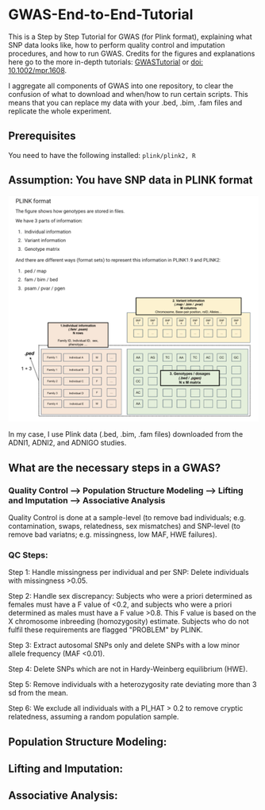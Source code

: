 # GWAS-End-to-End-Tutorial
This is a Step by Step Tutorial for GWAS (for Plink format), explaining what SNP data looks like, how to perform quality control and imputation procedures, and how to run GWAS.
Credits for the figures and explanations here go to the more in-depth tutorials: [GWASTutorial](https://cloufield.github.io/GWASTutorial) or [doi: 10.1002/mpr.1608](https://pmc.ncbi.nlm.nih.gov/articles/PMC6001694/). 

I aggregate all components of GWAS into one repository, to clear the confusion of what to download and when/how to run certain scripts. This means that you can replace my data with your .bed, .bim, .fam files and replicate the whole experiment. 

## Prerequisites
You need to have the following installed: ```plink/plink2, R ```

## Assumption: You have SNP data in PLINK format
<img src="https://github.com/kimtae55/GWAS-End-to-End-Tutorial/blob/main/figs/plink.png" width="600">

In my case, I use Plink data (.bed, .bim, .fam files) downloaded from the ADNI1, ADNI2, and ADNIGO studies.

## What are the necessary steps in a GWAS?

### Quality Control --> Population Structure Modeling --> Lifting and Imputation --> Associative Analysis 

Quality Control is done at a sample-level (to remove bad individuals; e.g. contamination, swaps, relatedness, sex mismatches) and SNP-level (to remove bad variatns; e.g. missingness, low MAF, HWE failures).

### QC Steps:

Step 1: Handle missingness per individual and per SNP: Delete individuals with missingness >0.05.

Step 2: Handle sex discrepancy: Subjects who were a priori determined as females must have a F value of <0.2, and subjects who were a priori determined as males must have a F value >0.8. This F value is based on the X chromosome inbreeding (homozygosity) estimate. Subjects who do not fulfil these requirements are flagged "PROBLEM" by PLINK.

Step 3: Extract autosomal SNPs only and delete SNPs with a low minor allele frequency (MAF <0.01).

Step 4: Delete SNPs which are not in Hardy-Weinberg equilibrium (HWE).

Step 5: Remove individuals with a heterozygosity rate deviating more than 3 sd from the mean.

Step 6: We exclude all individuals with a PI_HAT > 0.2 to remove cryptic relatedness, assuming a random population sample.

## Population Structure Modeling:

## Lifting and Imputation:

## Associative Analysis:

